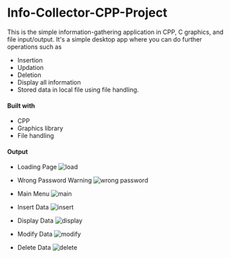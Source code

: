 # Info-Collector-CPP-Project
This is the simple information-gathering application in CPP, C graphics, and file input/output.
It's a simple desktop app where you can do further operations such as 
- Insertion
- Updation
- Deletion
- Display all information
- Stored data in local file using file handling.

#### Built with
- CPP
- Graphics library
- File handling



#### Output
- Loading Page
![load](https://user-images.githubusercontent.com/64283478/98512583-878f1880-228c-11eb-9869-e3da5a10f94d.png)

- Wrong Password Warning
![wrong password](https://user-images.githubusercontent.com/64283478/98512595-8eb62680-228c-11eb-9a09-e7b7c6aad702.png)

- Main Menu
![main](https://user-images.githubusercontent.com/64283478/98512584-88c04580-228c-11eb-9a21-be0c4b14eda6.png)


- Insert Data
![insert](https://user-images.githubusercontent.com/64283478/98512579-865deb80-228c-11eb-9aa2-5a80e0bc32d5.png)


- Display Data
![display](https://user-images.githubusercontent.com/64283478/98512570-84942800-228c-11eb-8298-243d0f97e475.png)


- Modify Data
![modify](https://user-images.githubusercontent.com/64283478/98512586-8b229f80-228c-11eb-9976-679bbc193111.png)


- Delete Data
![delete](https://user-images.githubusercontent.com/64283478/98512564-81993780-228c-11eb-9107-3013578cc0d6.png)

